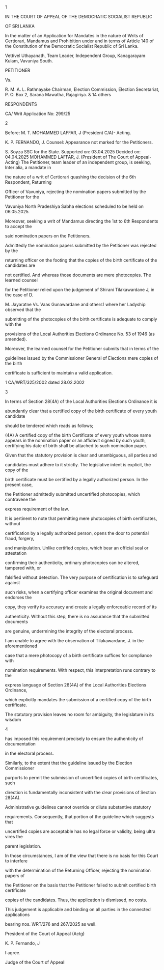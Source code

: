 1

IN THE COURT OF APPEAL OF THE DEMOCRATIC SOCIALIST REPUBLIC

OF SRI LANKA

In the matter of an Application for Mandates in the nature of Writs of Certiorari, Mandamus and Prohibition under and in terms of Article 140 of the Constitution of the Democratic Socialist Republic of Sri Lanka.

Vettivel Uthayanath, Team Leader, Independent Group, Kanagarayam Kulam, Vavuniya South.

PETITIONER

Vs.

R. M. A. L. Rathnayake Chairman, Election Commission, Election Secretariat, P. O. Box 2, Sarana Mawatha, Rajagiriya. & 14 others

RESPONDENTS

CA/ Writ Application No: 299/25

2

Before: M. T. MOHAMMED LAFFAR, J (President C/A)- Acting.

K. P. FERNANDO, J. Counsel: Appearance not marked for the Petitioners.

S. Soyza SSC for the State. Supported on: 03.04.2025 Decided on: 04.04.2025 MOHAMMED LAFFAR, J. (President of The Court of Appeal- Acting) The Petitioner, team leader of an independent group, is seeking, Inter alia, a mandate in

the nature of a writ of Certiorari quashing the decision of the 6th Respondent, Returning

Officer of Vavuniya, rejecting the nomination papers submitted by the Petitioner for the

Vavuniya North Pradeshiya Sabha elections scheduled to be held on 06.05.2025.

Moreover, seeking a writ of Mandamus directing the 1st to 6th Respondents to accept the

said nomination papers on the Petitioners.

Admittedly the nomination papers submitted by the Petitioner was rejected by the

returning officer on the footing that the copies of the birth certificate of the candidates are

not certified. And whereas those documents are mere photocopies. The learned counsel

for the Petitioner relied upon the judgement of Shirani Tilakawardane J, in the case of D.

M. Jayaratne Vs. Vaas Gunawardane and others1 where her Ladyship observed that the

submitting of the photocopies of the birth certificate is adequate to comply with the

provisions of the Local Authorities Elections Ordinance No. 53 of 1946 (as amended).

Moreover, the learned counsel for the Petitioner submits that in terms of the

guidelines issued by the Commissioner General of Elections mere copies of the birth

certificate is sufficient to maintain a valid application.

1 CA/WRT/325/2002 dated 28.02.2002

3

In terms of Section 28(4A) of the Local Authorities Elections Ordinance it is

abundantly clear that a certified copy of the birth certificate of every youth candidate

should be tendered which reads as follows;

(4A) A certified copy of the birth Certificate of every youth whose name appears in the nomination paper or an affidavit signed by such youth, certifying his date of birth shall be attached to such nomination paper.

Given that the statutory provision is clear and unambiguous, all parties and

candidates must adhere to it strictly. The legislative intent is explicit, the copy of the

birth certificate must be certified by a legally authorized person. In the present case,

the Petitioner admittedly submitted uncertified photocopies, which contravene the

express requirement of the law.

It is pertinent to note that permitting mere photocopies of birth certificates, without

certification by a legally authorized person, opens the door to potential fraud, forgery,

and manipulation. Unlike certified copies, which bear an official seal or attestation

confirming their authenticity, ordinary photocopies can be altered, tampered with, or

falsified without detection. The very purpose of certification is to safeguard against

such risks, when a certifying officer examines the original document and endorses the

copy, they verify its accuracy and create a legally enforceable record of its

authenticity. Without this step, there is no assurance that the submitted documents

are genuine, undermining the integrity of the electoral process.

I am unable to agree with the observation of Tilakawardane, J. in the aforementioned

case that a mere photocopy of a birth certificate suffices for compliance with

nomination requirements. With respect, this interpretation runs contrary to the

express language of Section 28(4A) of the Local Authorities Elections Ordinance,

which explicitly mandates the submission of a certified copy of the birth certificate.

The statutory provision leaves no room for ambiguity, the legislature in its wisdom

4

has imposed this requirement precisely to ensure the authenticity of documentation

in the electoral process.

Similarly, to the extent that the guideline issued by the Election Commissioner

purports to permit the submission of uncertified copies of birth certificates, such

direction is fundamentally inconsistent with the clear provisions of Section 28(4A).

Administrative guidelines cannot override or dilute substantive statutory

requirements. Consequently, that portion of the guideline which suggests that

uncertified copies are acceptable has no legal force or validity, being ultra vires the

parent legislation.

In those circumstances, I am of the view that there is no basis for this Court to interfere

with the determination of the Returning Officer, rejecting the nomination papers of

the Petitioner on the basis that the Petitioner failed to submit certified birth certificate

copies of the candidates. Thus, the application is dismissed, no costs.

This judgement is applicable and binding on all parties in the connected applications

bearing nos. WRT/276 and 267/2025 as well.

President of the Court of Appeal (Actg)

K. P. Fernando, J

I agree.

Judge of the Court of Appeal